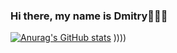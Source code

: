 ### Hi there, my name is Dmitry👨🏻‍💻
[![Anurag's GitHub stats](https://github-readme-stats.vercel.app/api?username=shelf08)](https://github.com/anuraghazra/github-readme-stats)
))))
